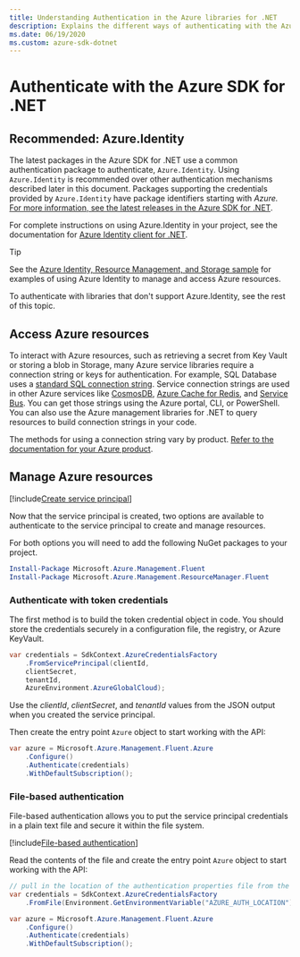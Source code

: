 ```yaml
---
title: Understanding Authentication in the Azure libraries for .NET
description: Explains the different ways of authenticating with the Azure SDK for .NET.
ms.date: 06/19/2020
ms.custom: azure-sdk-dotnet
---
```


# Authenticate with the Azure SDK for .NET

## Recommended: Azure.Identity

The latest packages in the Azure SDK for .NET use a common authentication package to authenticate, `Azure.Identity`. Using `Azure.Identity` is recommended over other authentication mechanisms described later in this document. Packages supporting the credentials provided by `Azure.Identity` have package identifiers starting with *Azure.* [For more information, see the latest releases in the Azure SDK for .NET](https://azure.github.io/azure-sdk/releases/latest/index.html#net).

For complete instructions on using Azure.Identity in your project, see the documentation for [Azure Identity client for .NET](/dotnet/api/overview/azure/identity-readme).

> [!TIP]
> See the [Azure Identity, Resource Management, and Storage sample](/samples/dotnet/samples/azure-identity-resource-management-storage/) for examples of using Azure Identity to manage and access Azure resources.

To authenticate with libraries that don't support Azure.Identity, see the rest of this topic.

## Access Azure resources

To interact with Azure resources, such as retrieving a secret from Key Vault or storing a blob in Storage, many Azure service libraries require a connection string or keys for authentication. For example, SQL Database uses a [standard SQL connection string](https://docs.microsoft.com/azure/azure-sql/database/connect-query-dotnet-core). Service connection strings are used in other Azure services like [CosmosDB](/azure/cosmos-db/), [Azure Cache for Redis](/azure/azure-cache-for-redis/cache-dotnet-how-to-use-azure-redis-cache), and [Service Bus](/azure/service-bus-messaging/service-bus-dotnet-get-started-with-queues). You can get those strings using the Azure portal, CLI, or PowerShell. You can also use the Azure management libraries for .NET to query resources to build connection strings in your code.

The methods for using a connection string vary by product. [Refer to the documentation for your Azure product](/azure/?product=featured).

## Manage Azure resources

[!include[Create service principal](includes/create-sp.md)]

Now that the service principal is created, two options are available to authenticate to the service principal to create and manage resources.

For both options you will need to add the following NuGet packages to your project.

```powershell
Install-Package Microsoft.Azure.Management.Fluent
Install-Package Microsoft.Azure.Management.ResourceManager.Fluent
```

### Authenticate with token credentials

The first method is to build the token credential object in code. You should store the credentials securely in a configuration file, the registry, or Azure KeyVault.

```csharp
var credentials = SdkContext.AzureCredentialsFactory
    .FromServicePrincipal(clientId,
    clientSecret,
    tenantId,
    AzureEnvironment.AzureGlobalCloud);
```

Use the *clientId*, *clientSecret*, and *tenantId* values from the JSON output when you created the service principal.

Then create the entry point `Azure` object to start working with the API:

```csharp
var azure = Microsoft.Azure.Management.Fluent.Azure
    .Configure()
    .Authenticate(credentials)
    .WithDefaultSubscription();
```

### <a name="mgmt-file"></a>File-based authentication

File-based authentication allows you to put the service principal credentials in a plain text file and secure it within the file system.

[!include[File-based authentication](includes/file-based-auth.md)]

Read the contents of the file and create the entry point `Azure` object to start working with the API:

```csharp
// pull in the location of the authentication properties file from the environment
var credentials = SdkContext.AzureCredentialsFactory
    .FromFile(Environment.GetEnvironmentVariable("AZURE_AUTH_LOCATION"));

var azure = Microsoft.Azure.Management.Fluent.Azure
    .Configure()
    .Authenticate(credentials)
    .WithDefaultSubscription();
```
